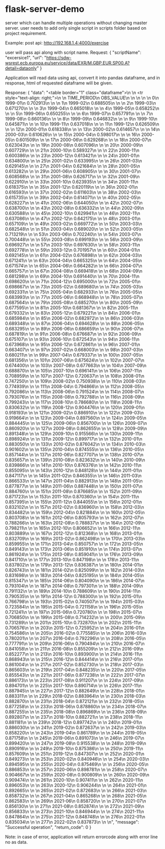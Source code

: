 # flask-server-demo
server which can handle multiple operations without changing master server. user needs to add only single script in scripts folder based on project requirement.

Example:
post api: http://192.168.1.4:4000/exercise

user will pass api along with script name.
Request:
{
        "scriptName": "excersice1",
        "url": "https://sdw-wsrest.ecb.europa.eu/service/data/EXR/M.GBP.EUR.SP00.A?detail=dataonly"
    }

Application will read data using api, convert it into pandas dataframe, and in response, html of requested dataframe will be given.

Response:
{
    "data": "<table border=\"1\" class=\"dataframe\">\n  <thead>\n    <tr style=\"text-align: right;\">\n      <th></th>\n      <th>TIME_PERIOD</th>\n      <th>OBS_VALUE</th>\n    </tr>\n  </thead>\n  <tbody>\n    <tr>\n      <th>0</th>\n      <td>1999-01</td>\n      <td>0.702913</td>\n    </tr>\n    <tr>\n      <th>1</th>\n      <td>1999-02</td>\n      <td>0.688505</td>\n    </tr>\n    <tr>\n      <th>2</th>\n      <td>1999-03</td>\n      <td>0.671270</td>\n    </tr>\n    <tr>\n      <th>3</th>\n      <td>1999-04</td>\n      <td>0.665018</td>\n    </tr>\n    <tr>\n      <th>4</th>\n      <td>1999-05</td>\n      <td>0.658252</td>\n    </tr>\n    <tr>\n      <th>5</th>\n      <td>1999-06</td>\n      <td>0.650255</td>\n    </tr>\n    <tr>\n      <th>6</th>\n      <td>1999-07</td>\n      <td>0.657791</td>\n    </tr>\n    <tr>\n      <th>7</th>\n      <td>1999-08</td>\n      <td>0.660136</td>\n    </tr>\n    <tr>\n      <th>8</th>\n      <td>1999-09</td>\n      <td>0.646832</td>\n    </tr>\n    <tr>\n      <th>9</th>\n      <td>1999-10</td>\n      <td>0.645871</td>\n    </tr>\n    <tr>\n      <th>10</th>\n      <td>1999-11</td>\n      <td>0.637018</td>\n    </tr>\n    <tr>\n      <th>11</th>\n      <td>1999-12</td>\n      <td>0.626509</td>\n    </tr>\n    <tr>\n      <th>12</th>\n      <td>2000-01</td>\n      <td>0.618338</td>\n    </tr>\n    <tr>\n      <th>13</th>\n      <td>2000-02</td>\n      <td>0.614657</td>\n    </tr>\n    <tr>\n      <th>14</th>\n      <td>2000-03</td>\n      <td>0.610626</td>\n    </tr>\n    <tr>\n      <th>15</th>\n      <td>2000-04</td>\n      <td>0.598017</td>\n    </tr>\n    <tr>\n      <th>16</th>\n      <td>2000-05</td>\n      <td>0.601509</td>\n    </tr>\n    <tr>\n      <th>17</th>\n      <td>2000-06</td>\n      <td>0.629268</td>\n    </tr>\n    <tr>\n      <th>18</th>\n      <td>2000-07</td>\n      <td>0.623043</td>\n    </tr>\n    <tr>\n      <th>19</th>\n      <td>2000-08</td>\n      <td>0.607096</td>\n    </tr>\n    <tr>\n      <th>20</th>\n      <td>2000-09</td>\n      <td>0.607729</td>\n    </tr>\n    <tr>\n      <th>21</th>\n      <td>2000-10</td>\n      <td>0.589327</td>\n    </tr>\n    <tr>\n      <th>22</th>\n      <td>2000-11</td>\n      <td>0.600386</td>\n    </tr>\n    <tr>\n      <th>23</th>\n      <td>2000-12</td>\n      <td>0.613421</td>\n    </tr>\n    <tr>\n      <th>24</th>\n      <td>2001-01</td>\n      <td>0.634800</td>\n    </tr>\n    <tr>\n      <th>25</th>\n      <td>2001-02</td>\n      <td>0.633995</td>\n    </tr>\n    <tr>\n      <th>26</th>\n      <td>2001-03</td>\n      <td>0.629145</td>\n    </tr>\n    <tr>\n      <th>27</th>\n      <td>2001-04</td>\n      <td>0.621684</td>\n    </tr>\n    <tr>\n      <th>28</th>\n      <td>2001-05</td>\n      <td>0.613282</td>\n    </tr>\n    <tr>\n      <th>29</th>\n      <td>2001-06</td>\n      <td>0.608905</td>\n    </tr>\n    <tr>\n      <th>30</th>\n      <td>2001-07</td>\n      <td>0.608568</td>\n    </tr>\n    <tr>\n      <th>31</th>\n      <td>2001-08</td>\n      <td>0.626717</td>\n    </tr>\n    <tr>\n      <th>32</th>\n      <td>2001-09</td>\n      <td>0.622910</td>\n    </tr>\n    <tr>\n      <th>33</th>\n      <td>2001-10</td>\n      <td>0.623935</td>\n    </tr>\n    <tr>\n      <th>34</th>\n      <td>2001-11</td>\n      <td>0.618375</td>\n    </tr>\n    <tr>\n      <th>35</th>\n      <td>2001-12</td>\n      <td>0.620119</td>\n    </tr>\n    <tr>\n      <th>36</th>\n      <td>2002-01</td>\n      <td>0.616593</td>\n    </tr>\n    <tr>\n      <th>37</th>\n      <td>2002-02</td>\n      <td>0.611603</td>\n    </tr>\n    <tr>\n      <th>38</th>\n      <td>2002-03</td>\n      <td>0.615735</td>\n    </tr>\n    <tr>\n      <th>39</th>\n      <td>2002-04</td>\n      <td>0.614071</td>\n    </tr>\n    <tr>\n      <th>40</th>\n      <td>2002-05</td>\n      <td>0.628227</td>\n    </tr>\n    <tr>\n      <th>41</th>\n      <td>2002-06</td>\n      <td>0.644050</td>\n    </tr>\n    <tr>\n      <th>42</th>\n      <td>2002-07</td>\n      <td>0.638700</td>\n    </tr>\n    <tr>\n      <th>43</th>\n      <td>2002-08</td>\n      <td>0.636332</td>\n    </tr>\n    <tr>\n      <th>44</th>\n      <td>2002-09</td>\n      <td>0.630588</td>\n    </tr>\n    <tr>\n      <th>45</th>\n      <td>2002-10</td>\n      <td>0.629941</td>\n    </tr>\n    <tr>\n      <th>46</th>\n      <td>2002-11</td>\n      <td>0.637086</td>\n    </tr>\n    <tr>\n      <th>47</th>\n      <td>2002-12</td>\n      <td>0.642175</td>\n    </tr>\n    <tr>\n      <th>48</th>\n      <td>2003-01</td>\n      <td>0.657109</td>\n    </tr>\n    <tr>\n      <th>49</th>\n      <td>2003-02</td>\n      <td>0.669772</td>\n    </tr>\n    <tr>\n      <th>50</th>\n      <td>2003-03</td>\n      <td>0.682548</td>\n    </tr>\n    <tr>\n      <th>51</th>\n      <td>2003-04</td>\n      <td>0.689020</td>\n    </tr>\n    <tr>\n      <th>52</th>\n      <td>2003-05</td>\n      <td>0.713219</td>\n    </tr>\n    <tr>\n      <th>53</th>\n      <td>2003-06</td>\n      <td>0.702240</td>\n    </tr>\n    <tr>\n      <th>54</th>\n      <td>2003-07</td>\n      <td>0.700448</td>\n    </tr>\n    <tr>\n      <th>55</th>\n      <td>2003-08</td>\n      <td>0.699193</td>\n    </tr>\n    <tr>\n      <th>56</th>\n      <td>2003-09</td>\n      <td>0.696927</td>\n    </tr>\n    <tr>\n      <th>57</th>\n      <td>2003-10</td>\n      <td>0.697630</td>\n    </tr>\n    <tr>\n      <th>58</th>\n      <td>2003-11</td>\n      <td>0.692778</td>\n    </tr>\n    <tr>\n      <th>59</th>\n      <td>2003-12</td>\n      <td>0.701957</td>\n    </tr>\n    <tr>\n      <th>60</th>\n      <td>2004-01</td>\n      <td>0.692145</td>\n    </tr>\n    <tr>\n      <th>61</th>\n      <td>2004-02</td>\n      <td>0.676898</td>\n    </tr>\n    <tr>\n      <th>62</th>\n      <td>2004-03</td>\n      <td>0.671241</td>\n    </tr>\n    <tr>\n      <th>63</th>\n      <td>2004-04</td>\n      <td>0.665325</td>\n    </tr>\n    <tr>\n      <th>64</th>\n      <td>2004-05</td>\n      <td>0.671574</td>\n    </tr>\n    <tr>\n      <th>65</th>\n      <td>2004-06</td>\n      <td>0.664282</td>\n    </tr>\n    <tr>\n      <th>66</th>\n      <td>2004-07</td>\n      <td>0.665757</td>\n    </tr>\n    <tr>\n      <th>67</th>\n      <td>2004-08</td>\n      <td>0.669418</td>\n    </tr>\n    <tr>\n      <th>68</th>\n      <td>2004-09</td>\n      <td>0.681298</td>\n    </tr>\n    <tr>\n      <th>69</th>\n      <td>2004-10</td>\n      <td>0.691440</td>\n    </tr>\n    <tr>\n      <th>70</th>\n      <td>2004-11</td>\n      <td>0.698620</td>\n    </tr>\n    <tr>\n      <th>71</th>\n      <td>2004-12</td>\n      <td>0.695000</td>\n    </tr>\n    <tr>\n      <th>72</th>\n      <td>2005-01</td>\n      <td>0.698667</td>\n    </tr>\n    <tr>\n      <th>73</th>\n      <td>2005-02</td>\n      <td>0.689680</td>\n    </tr>\n    <tr>\n      <th>74</th>\n      <td>2005-03</td>\n      <td>0.692331</td>\n    </tr>\n    <tr>\n      <th>75</th>\n      <td>2005-04</td>\n      <td>0.682933</td>\n    </tr>\n    <tr>\n      <th>76</th>\n      <td>2005-05</td>\n      <td>0.683993</td>\n    </tr>\n    <tr>\n      <th>77</th>\n      <td>2005-06</td>\n      <td>0.668948</td>\n    </tr>\n    <tr>\n      <th>78</th>\n      <td>2005-07</td>\n      <td>0.687564</td>\n    </tr>\n    <tr>\n      <th>79</th>\n      <td>2005-08</td>\n      <td>0.685270</td>\n    </tr>\n    <tr>\n      <th>80</th>\n      <td>2005-09</td>\n      <td>0.677595</td>\n    </tr>\n    <tr>\n      <th>81</th>\n      <td>2005-10</td>\n      <td>0.681367</td>\n    </tr>\n    <tr>\n      <th>82</th>\n      <td>2005-11</td>\n      <td>0.679332</td>\n    </tr>\n    <tr>\n      <th>83</th>\n      <td>2005-12</td>\n      <td>0.679221</td>\n    </tr>\n    <tr>\n      <th>84</th>\n      <td>2006-01</td>\n      <td>0.685984</td>\n    </tr>\n    <tr>\n      <th>85</th>\n      <td>2006-02</td>\n      <td>0.682972</td>\n    </tr>\n    <tr>\n      <th>86</th>\n      <td>2006-03</td>\n      <td>0.689348</td>\n    </tr>\n    <tr>\n      <th>87</th>\n      <td>2006-04</td>\n      <td>0.694628</td>\n    </tr>\n    <tr>\n      <th>88</th>\n      <td>2006-05</td>\n      <td>0.683295</td>\n    </tr>\n    <tr>\n      <th>89</th>\n      <td>2006-06</td>\n      <td>0.686659</td>\n    </tr>\n    <tr>\n      <th>90</th>\n      <td>2006-07</td>\n      <td>0.687819</td>\n    </tr>\n    <tr>\n      <th>91</th>\n      <td>2006-08</td>\n      <td>0.676687</td>\n    </tr>\n    <tr>\n      <th>92</th>\n      <td>2006-09</td>\n      <td>0.675107</td>\n    </tr>\n    <tr>\n      <th>93</th>\n      <td>2006-10</td>\n      <td>0.672543</td>\n    </tr>\n    <tr>\n      <th>94</th>\n      <td>2006-11</td>\n      <td>0.673968</td>\n    </tr>\n    <tr>\n      <th>95</th>\n      <td>2006-12</td>\n      <td>0.672861</td>\n    </tr>\n    <tr>\n      <th>96</th>\n      <td>2007-01</td>\n      <td>0.663407</td>\n    </tr>\n    <tr>\n      <th>97</th>\n      <td>2007-02</td>\n      <td>0.668003</td>\n    </tr>\n    <tr>\n      <th>98</th>\n      <td>2007-03</td>\n      <td>0.680211</td>\n    </tr>\n    <tr>\n      <th>99</th>\n      <td>2007-04</td>\n      <td>0.679337</td>\n    </tr>\n    <tr>\n      <th>100</th>\n      <td>2007-05</td>\n      <td>0.681356</td>\n    </tr>\n    <tr>\n      <th>101</th>\n      <td>2007-06</td>\n      <td>0.675624</td>\n    </tr>\n    <tr>\n      <th>102</th>\n      <td>2007-07</td>\n      <td>0.674400</td>\n    </tr>\n    <tr>\n      <th>103</th>\n      <td>2007-08</td>\n      <td>0.677663</td>\n    </tr>\n    <tr>\n      <th>104</th>\n      <td>2007-09</td>\n      <td>0.688870</td>\n    </tr>\n    <tr>\n      <th>105</th>\n      <td>2007-10</td>\n      <td>0.696141</td>\n    </tr>\n    <tr>\n      <th>106</th>\n      <td>2007-11</td>\n      <td>0.708959</td>\n    </tr>\n    <tr>\n      <th>107</th>\n      <td>2007-12</td>\n      <td>0.720637</td>\n    </tr>\n    <tr>\n      <th>108</th>\n      <td>2008-01</td>\n      <td>0.747250</td>\n    </tr>\n    <tr>\n      <th>109</th>\n      <td>2008-02</td>\n      <td>0.750938</td>\n    </tr>\n    <tr>\n      <th>110</th>\n      <td>2008-03</td>\n      <td>0.774939</td>\n    </tr>\n    <tr>\n      <th>111</th>\n      <td>2008-04</td>\n      <td>0.794866</td>\n    </tr>\n    <tr>\n      <th>112</th>\n      <td>2008-05</td>\n      <td>0.792086</td>\n    </tr>\n    <tr>\n      <th>113</th>\n      <td>2008-06</td>\n      <td>0.791524</td>\n    </tr>\n    <tr>\n      <th>114</th>\n      <td>2008-07</td>\n      <td>0.793076</td>\n    </tr>\n    <tr>\n      <th>115</th>\n      <td>2008-08</td>\n      <td>0.792788</td>\n    </tr>\n    <tr>\n      <th>116</th>\n      <td>2008-09</td>\n      <td>0.799243</td>\n    </tr>\n    <tr>\n      <th>117</th>\n      <td>2008-10</td>\n      <td>0.786680</td>\n    </tr>\n    <tr>\n      <th>118</th>\n      <td>2008-11</td>\n      <td>0.830632</td>\n    </tr>\n    <tr>\n      <th>119</th>\n      <td>2008-12</td>\n      <td>0.904476</td>\n    </tr>\n    <tr>\n      <th>120</th>\n      <td>2009-01</td>\n      <td>0.918193</td>\n    </tr>\n    <tr>\n      <th>121</th>\n      <td>2009-02</td>\n      <td>0.886910</td>\n    </tr>\n    <tr>\n      <th>122</th>\n      <td>2009-03</td>\n      <td>0.919664</td>\n    </tr>\n    <tr>\n      <th>123</th>\n      <td>2009-04</td>\n      <td>0.897560</td>\n    </tr>\n    <tr>\n      <th>124</th>\n      <td>2009-05</td>\n      <td>0.884445</td>\n    </tr>\n    <tr>\n      <th>125</th>\n      <td>2009-06</td>\n      <td>0.856700</td>\n    </tr>\n    <tr>\n      <th>126</th>\n      <td>2009-07</td>\n      <td>0.860920</td>\n    </tr>\n    <tr>\n      <th>127</th>\n      <td>2009-08</td>\n      <td>0.862655</td>\n    </tr>\n    <tr>\n      <th>128</th>\n      <td>2009-09</td>\n      <td>0.891348</td>\n    </tr>\n    <tr>\n      <th>129</th>\n      <td>2009-10</td>\n      <td>0.915566</td>\n    </tr>\n    <tr>\n      <th>130</th>\n      <td>2009-11</td>\n      <td>0.898924</td>\n    </tr>\n    <tr>\n      <th>131</th>\n      <td>2009-12</td>\n      <td>0.899717</td>\n    </tr>\n    <tr>\n      <th>132</th>\n      <td>2010-01</td>\n      <td>0.883050</td>\n    </tr>\n    <tr>\n      <th>133</th>\n      <td>2010-02</td>\n      <td>0.876042</td>\n    </tr>\n    <tr>\n      <th>134</th>\n      <td>2010-03</td>\n      <td>0.901602</td>\n    </tr>\n    <tr>\n      <th>135</th>\n      <td>2010-04</td>\n      <td>0.874555</td>\n    </tr>\n    <tr>\n      <th>136</th>\n      <td>2010-05</td>\n      <td>0.857144</td>\n    </tr>\n    <tr>\n      <th>137</th>\n      <td>2010-06</td>\n      <td>0.827707</td>\n    </tr>\n    <tr>\n      <th>138</th>\n      <td>2010-07</td>\n      <td>0.835657</td>\n    </tr>\n    <tr>\n      <th>139</th>\n      <td>2010-08</td>\n      <td>0.823632</td>\n    </tr>\n    <tr>\n      <th>140</th>\n      <td>2010-09</td>\n      <td>0.839866</td>\n    </tr>\n    <tr>\n      <th>141</th>\n      <td>2010-10</td>\n      <td>0.876376</td>\n    </tr>\n    <tr>\n      <th>142</th>\n      <td>2010-11</td>\n      <td>0.855095</td>\n    </tr>\n    <tr>\n      <th>143</th>\n      <td>2010-12</td>\n      <td>0.848128</td>\n    </tr>\n    <tr>\n      <th>144</th>\n      <td>2011-01</td>\n      <td>0.847117</td>\n    </tr>\n    <tr>\n      <th>145</th>\n      <td>2011-02</td>\n      <td>0.846355</td>\n    </tr>\n    <tr>\n      <th>146</th>\n      <td>2011-03</td>\n      <td>0.866533</td>\n    </tr>\n    <tr>\n      <th>147</th>\n      <td>2011-04</td>\n      <td>0.882913</td>\n    </tr>\n    <tr>\n      <th>148</th>\n      <td>2011-05</td>\n      <td>0.877877</td>\n    </tr>\n    <tr>\n      <th>149</th>\n      <td>2011-06</td>\n      <td>0.887448</td>\n    </tr>\n    <tr>\n      <th>150</th>\n      <td>2011-07</td>\n      <td>0.884760</td>\n    </tr>\n    <tr>\n      <th>151</th>\n      <td>2011-08</td>\n      <td>0.876685</td>\n    </tr>\n    <tr>\n      <th>152</th>\n      <td>2011-09</td>\n      <td>0.871723</td>\n    </tr>\n    <tr>\n      <th>153</th>\n      <td>2011-10</td>\n      <td>0.870360</td>\n    </tr>\n    <tr>\n      <th>154</th>\n      <td>2011-11</td>\n      <td>0.857395</td>\n    </tr>\n    <tr>\n      <th>155</th>\n      <td>2011-12</td>\n      <td>0.844055</td>\n    </tr>\n    <tr>\n      <th>156</th>\n      <td>2012-01</td>\n      <td>0.832102</td>\n    </tr>\n    <tr>\n      <th>157</th>\n      <td>2012-02</td>\n      <td>0.836960</td>\n    </tr>\n    <tr>\n      <th>158</th>\n      <td>2012-03</td>\n      <td>0.834482</td>\n    </tr>\n    <tr>\n      <th>159</th>\n      <td>2012-04</td>\n      <td>0.821884</td>\n    </tr>\n    <tr>\n      <th>160</th>\n      <td>2012-05</td>\n      <td>0.803708</td>\n    </tr>\n    <tr>\n      <th>161</th>\n      <td>2012-06</td>\n      <td>0.805793</td>\n    </tr>\n    <tr>\n      <th>162</th>\n      <td>2012-07</td>\n      <td>0.788266</td>\n    </tr>\n    <tr>\n      <th>163</th>\n      <td>2012-08</td>\n      <td>0.788837</td>\n    </tr>\n    <tr>\n      <th>164</th>\n      <td>2012-09</td>\n      <td>0.798211</td>\n    </tr>\n    <tr>\n      <th>165</th>\n      <td>2012-10</td>\n      <td>0.806652</td>\n    </tr>\n    <tr>\n      <th>166</th>\n      <td>2012-11</td>\n      <td>0.803889</td>\n    </tr>\n    <tr>\n      <th>167</th>\n      <td>2012-12</td>\n      <td>0.812368</td>\n    </tr>\n    <tr>\n      <th>168</th>\n      <td>2013-01</td>\n      <td>0.832709</td>\n    </tr>\n    <tr>\n      <th>169</th>\n      <td>2013-02</td>\n      <td>0.862498</td>\n    </tr>\n    <tr>\n      <th>170</th>\n      <td>2013-03</td>\n      <td>0.859955</td>\n    </tr>\n    <tr>\n      <th>171</th>\n      <td>2013-04</td>\n      <td>0.850757</td>\n    </tr>\n    <tr>\n      <th>172</th>\n      <td>2013-05</td>\n      <td>0.849143</td>\n    </tr>\n    <tr>\n      <th>173</th>\n      <td>2013-06</td>\n      <td>0.851910</td>\n    </tr>\n    <tr>\n      <th>174</th>\n      <td>2013-07</td>\n      <td>0.861924</td>\n    </tr>\n    <tr>\n      <th>175</th>\n      <td>2013-08</td>\n      <td>0.859041</td>\n    </tr>\n    <tr>\n      <th>176</th>\n      <td>2013-09</td>\n      <td>0.841710</td>\n    </tr>\n    <tr>\n      <th>177</th>\n      <td>2013-10</td>\n      <td>0.847198</td>\n    </tr>\n    <tr>\n      <th>178</th>\n      <td>2013-11</td>\n      <td>0.837802</td>\n    </tr>\n    <tr>\n      <th>179</th>\n      <td>2013-12</td>\n      <td>0.836387</td>\n    </tr>\n    <tr>\n      <th>180</th>\n      <td>2014-01</td>\n      <td>0.826743</td>\n    </tr>\n    <tr>\n      <th>181</th>\n      <td>2014-02</td>\n      <td>0.825099</td>\n    </tr>\n    <tr>\n      <th>182</th>\n      <td>2014-03</td>\n      <td>0.831698</td>\n    </tr>\n    <tr>\n      <th>183</th>\n      <td>2014-04</td>\n      <td>0.825195</td>\n    </tr>\n    <tr>\n      <th>184</th>\n      <td>2014-05</td>\n      <td>0.815347</td>\n    </tr>\n    <tr>\n      <th>185</th>\n      <td>2014-06</td>\n      <td>0.804090</td>\n    </tr>\n    <tr>\n      <th>186</th>\n      <td>2014-07</td>\n      <td>0.793104</td>\n    </tr>\n    <tr>\n      <th>187</th>\n      <td>2014-08</td>\n      <td>0.797301</td>\n    </tr>\n    <tr>\n      <th>188</th>\n      <td>2014-09</td>\n      <td>0.791132</td>\n    </tr>\n    <tr>\n      <th>189</th>\n      <td>2014-10</td>\n      <td>0.788609</td>\n    </tr>\n    <tr>\n      <th>190</th>\n      <td>2014-11</td>\n      <td>0.790535</td>\n    </tr>\n    <tr>\n      <th>191</th>\n      <td>2014-12</td>\n      <td>0.788300</td>\n    </tr>\n    <tr>\n      <th>192</th>\n      <td>2015-01</td>\n      <td>0.766798</td>\n    </tr>\n    <tr>\n      <th>193</th>\n      <td>2015-02</td>\n      <td>0.740507</td>\n    </tr>\n    <tr>\n      <th>194</th>\n      <td>2015-03</td>\n      <td>0.723584</td>\n    </tr>\n    <tr>\n      <th>195</th>\n      <td>2015-04</td>\n      <td>0.721158</td>\n    </tr>\n    <tr>\n      <th>196</th>\n      <td>2015-05</td>\n      <td>0.721241</td>\n    </tr>\n    <tr>\n      <th>197</th>\n      <td>2015-06</td>\n      <td>0.720780</td>\n    </tr>\n    <tr>\n      <th>198</th>\n      <td>2015-07</td>\n      <td>0.706850</td>\n    </tr>\n    <tr>\n      <th>199</th>\n      <td>2015-08</td>\n      <td>0.714232</td>\n    </tr>\n    <tr>\n      <th>200</th>\n      <td>2015-09</td>\n      <td>0.731289</td>\n    </tr>\n    <tr>\n      <th>201</th>\n      <td>2015-10</td>\n      <td>0.732870</td>\n    </tr>\n    <tr>\n      <th>202</th>\n      <td>2015-11</td>\n      <td>0.706576</td>\n    </tr>\n    <tr>\n      <th>203</th>\n      <td>2015-12</td>\n      <td>0.725952</td>\n    </tr>\n    <tr>\n      <th>204</th>\n      <td>2016-01</td>\n      <td>0.754586</td>\n    </tr>\n    <tr>\n      <th>205</th>\n      <td>2016-02</td>\n      <td>0.775585</td>\n    </tr>\n    <tr>\n      <th>206</th>\n      <td>2016-03</td>\n      <td>0.780201</td>\n    </tr>\n    <tr>\n      <th>207</th>\n      <td>2016-04</td>\n      <td>0.792296</td>\n    </tr>\n    <tr>\n      <th>208</th>\n      <td>2016-05</td>\n      <td>0.777791</td>\n    </tr>\n    <tr>\n      <th>209</th>\n      <td>2016-06</td>\n      <td>0.790494</td>\n    </tr>\n    <tr>\n      <th>210</th>\n      <td>2016-07</td>\n      <td>0.841058</td>\n    </tr>\n    <tr>\n      <th>211</th>\n      <td>2016-08</td>\n      <td>0.855209</td>\n    </tr>\n    <tr>\n      <th>212</th>\n      <td>2016-09</td>\n      <td>0.852277</td>\n    </tr>\n    <tr>\n      <th>213</th>\n      <td>2016-10</td>\n      <td>0.893900</td>\n    </tr>\n    <tr>\n      <th>214</th>\n      <td>2016-11</td>\n      <td>0.868943</td>\n    </tr>\n    <tr>\n      <th>215</th>\n      <td>2016-12</td>\n      <td>0.844414</td>\n    </tr>\n    <tr>\n      <th>216</th>\n      <td>2017-01</td>\n      <td>0.861004</td>\n    </tr>\n    <tr>\n      <th>217</th>\n      <td>2017-02</td>\n      <td>0.852730</td>\n    </tr>\n    <tr>\n      <th>218</th>\n      <td>2017-03</td>\n      <td>0.865603</td>\n    </tr>\n    <tr>\n      <th>219</th>\n      <td>2017-04</td>\n      <td>0.848235</td>\n    </tr>\n    <tr>\n      <th>220</th>\n      <td>2017-05</td>\n      <td>0.855543</td>\n    </tr>\n    <tr>\n      <th>221</th>\n      <td>2017-06</td>\n      <td>0.877238</td>\n    </tr>\n    <tr>\n      <th>222</th>\n      <td>2017-07</td>\n      <td>0.886173</td>\n    </tr>\n    <tr>\n      <th>223</th>\n      <td>2017-08</td>\n      <td>0.911207</td>\n    </tr>\n    <tr>\n      <th>224</th>\n      <td>2017-09</td>\n      <td>0.894701</td>\n    </tr>\n    <tr>\n      <th>225</th>\n      <td>2017-10</td>\n      <td>0.890714</td>\n    </tr>\n    <tr>\n      <th>226</th>\n      <td>2017-11</td>\n      <td>0.887945</td>\n    </tr>\n    <tr>\n      <th>227</th>\n      <td>2017-12</td>\n      <td>0.882649</td>\n    </tr>\n    <tr>\n      <th>228</th>\n      <td>2018-01</td>\n      <td>0.883311</td>\n    </tr>\n    <tr>\n      <th>229</th>\n      <td>2018-02</td>\n      <td>0.883964</td>\n    </tr>\n    <tr>\n      <th>230</th>\n      <td>2018-03</td>\n      <td>0.882870</td>\n    </tr>\n    <tr>\n      <th>231</th>\n      <td>2018-04</td>\n      <td>0.872121</td>\n    </tr>\n    <tr>\n      <th>232</th>\n      <td>2018-05</td>\n      <td>0.877258</td>\n    </tr>\n    <tr>\n      <th>233</th>\n      <td>2018-06</td>\n      <td>0.878860</td>\n    </tr>\n    <tr>\n      <th>234</th>\n      <td>2018-07</td>\n      <td>0.887255</td>\n    </tr>\n    <tr>\n      <th>235</th>\n      <td>2018-08</td>\n      <td>0.896869</td>\n    </tr>\n    <tr>\n      <th>236</th>\n      <td>2018-09</td>\n      <td>0.892807</td>\n    </tr>\n    <tr>\n      <th>237</th>\n      <td>2018-10</td>\n      <td>0.882721</td>\n    </tr>\n    <tr>\n      <th>238</th>\n      <td>2018-11</td>\n      <td>0.881181</td>\n    </tr>\n    <tr>\n      <th>239</th>\n      <td>2018-12</td>\n      <td>0.897742</td>\n    </tr>\n    <tr>\n      <th>240</th>\n      <td>2019-01</td>\n      <td>0.886030</td>\n    </tr>\n    <tr>\n      <th>241</th>\n      <td>2019-02</td>\n      <td>0.872637</td>\n    </tr>\n    <tr>\n      <th>242</th>\n      <td>2019-03</td>\n      <td>0.858220</td>\n    </tr>\n    <tr>\n      <th>243</th>\n      <td>2019-04</td>\n      <td>0.861789</td>\n    </tr>\n    <tr>\n      <th>244</th>\n      <td>2019-05</td>\n      <td>0.871758</td>\n    </tr>\n    <tr>\n      <th>245</th>\n      <td>2019-06</td>\n      <td>0.891073</td>\n    </tr>\n    <tr>\n      <th>246</th>\n      <td>2019-07</td>\n      <td>0.899420</td>\n    </tr>\n    <tr>\n      <th>247</th>\n      <td>2019-08</td>\n      <td>0.915538</td>\n    </tr>\n    <tr>\n      <th>248</th>\n      <td>2019-09</td>\n      <td>0.890916</td>\n    </tr>\n    <tr>\n      <th>249</th>\n      <td>2019-10</td>\n      <td>0.875386</td>\n    </tr>\n    <tr>\n      <th>250</th>\n      <td>2019-11</td>\n      <td>0.857609</td>\n    </tr>\n    <tr>\n      <th>251</th>\n      <td>2019-12</td>\n      <td>0.847307</td>\n    </tr>\n    <tr>\n      <th>252</th>\n      <td>2020-01</td>\n      <td>0.849273</td>\n    </tr>\n    <tr>\n      <th>253</th>\n      <td>2020-02</td>\n      <td>0.840946</td>\n    </tr>\n    <tr>\n      <th>254</th>\n      <td>2020-03</td>\n      <td>0.894595</td>\n    </tr>\n    <tr>\n      <th>255</th>\n      <td>2020-04</td>\n      <td>0.875469</td>\n    </tr>\n    <tr>\n      <th>256</th>\n      <td>2020-05</td>\n      <td>0.886853</td>\n    </tr>\n    <tr>\n      <th>257</th>\n      <td>2020-06</td>\n      <td>0.898781</td>\n    </tr>\n    <tr>\n      <th>258</th>\n      <td>2020-07</td>\n      <td>0.904667</td>\n    </tr>\n    <tr>\n      <th>259</th>\n      <td>2020-08</td>\n      <td>0.900809</td>\n    </tr>\n    <tr>\n      <th>260</th>\n      <td>2020-09</td>\n      <td>0.909474</td>\n    </tr>\n    <tr>\n      <th>261</th>\n      <td>2020-10</td>\n      <td>0.907411</td>\n    </tr>\n    <tr>\n      <th>262</th>\n      <td>2020-11</td>\n      <td>0.896053</td>\n    </tr>\n    <tr>\n      <th>263</th>\n      <td>2020-12</td>\n      <td>0.906244</td>\n    </tr>\n    <tr>\n      <th>264</th>\n      <td>2021-01</td>\n      <td>0.892665</td>\n    </tr>\n    <tr>\n      <th>265</th>\n      <td>2021-02</td>\n      <td>0.872683</td>\n    </tr>\n    <tr>\n      <th>266</th>\n      <td>2021-03</td>\n      <td>0.858732</td>\n    </tr>\n    <tr>\n      <th>267</th>\n      <td>2021-04</td>\n      <td>0.865268</td>\n    </tr>\n    <tr>\n      <th>268</th>\n      <td>2021-05</td>\n      <td>0.862583</td>\n    </tr>\n    <tr>\n      <th>269</th>\n      <td>2021-06</td>\n      <td>0.858720</td>\n    </tr>\n    <tr>\n      <th>270</th>\n      <td>2021-07</td>\n      <td>0.856130</td>\n    </tr>\n    <tr>\n      <th>271</th>\n      <td>2021-08</td>\n      <td>0.852874</td>\n    </tr>\n    <tr>\n      <th>272</th>\n      <td>2021-09</td>\n      <td>0.856833</td>\n    </tr>\n    <tr>\n      <th>273</th>\n      <td>2021-10</td>\n      <td>0.846944</td>\n    </tr>\n    <tr>\n      <th>274</th>\n      <td>2021-11</td>\n      <td>0.847864</td>\n    </tr>\n    <tr>\n      <th>275</th>\n      <td>2021-12</td>\n      <td>0.848748</td>\n    </tr>\n    <tr>\n      <th>276</th>\n      <td>2022-01</td>\n      <td>0.835034</td>\n    </tr>\n    <tr>\n      <th>277</th>\n      <td>2022-02</td>\n      <td>0.837873</td>\n    </tr>\n  </tbody>\n</table>",
    "message": "Successful operation",
    "return_code": 0
}

Note: in case of error, application will return errorcode along with error line no as data.
